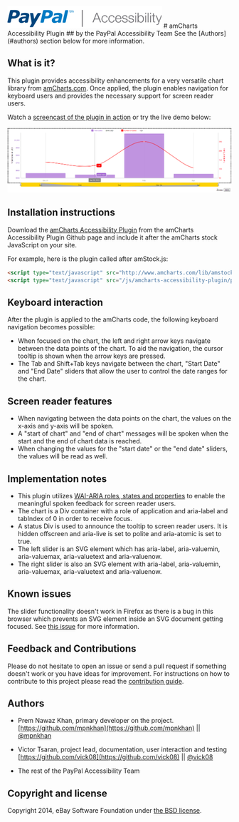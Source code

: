 <img src="images/logo/logo_347x50_PPa11y.png" alt="PayPal accessibility logo">
# amCharts Accessibility Plugin
## by the PayPal Accessibility Team
See the [Authors](#authors) section below for more information.

## What is it?
This plugin provides accessibility enhancements for a very versatile chart library from [amCharts.com](http://www.amcharts.com). Once applied, the plugin enables navigation for keyboard users and provides the necessary support for screen reader users.

Watch a [screencast of the plugin in action](http://paypal.github.io/amcharts-accessibility-plugin/media/SR_amChartsAccessibility.mov) or try the live demo below:

[<img src="images/amchart_screenshot.png" alt="Demo of amCharts Accessibility Plugin">](http://paypal.github.io/amcharts-accessibility-plugin/demo.html)

## Installation instructions
Download the [amCharts Accessibility Plugin](plugins/amstock-accessibility.min.js) from the amCharts Accessibility Plugin Github page and include it after the amCharts stock JavaScript on your site.

For example, here is the plugin called after amStock.js:

```html
<script type="text/javascript" src="http://www.amcharts.com/lib/amstock.js"></script>
<script type="text/javascript" src="/js/amcharts-accessibility-plugin/plugins/amstock-acessibility.min.js"></script>
```

## Keyboard interaction
After the plugin is applied to the amCharts code, the following keyboard navigation becomes possible:

  - When focused on the chart, the left and right arrow keys navigate between the data points of the chart. To aid the navigation, the cursor tooltip is shown when the arrow keys are pressed.
  - The Tab and Shift+Tab keys navigate between the chart, "Start Date" and "End Date" sliders that allow the user to control the date ranges for the chart.

## Screen reader features
  - When navigating between the data points on the chart, the values on the x-axis and y-axis will be spoken.
  - A "start of chart" and "end of chart" messages will be spoken when the start and the end of chart  data is reached.
  - When changing the values for the "start date" or the "end date" sliders, the values will be read as well.
  
## Implementation notes
  - This plugin utilizes [WAI-ARIA roles, states and properties](http://www.w3.org/TR/wai-aria/) to enable the meaningful spoken feedback for screen reader users.
  - The chart is a Div container with a role of application and aria-label and tabIndex of 0 in order to receive focus.
  - A status Div is used to announce the tooltip to screen reader users. It is hidden offscreen and aria-live is set to polite and aria-atomic is set to true.
  - The left slider is an SVG element which has aria-label, aria-valuemin, aria-valuemax, aria-valuetext and aria-valuenow.
  - The right slider is also an SVG element with aria-label, aria-valuemin, aria-valuemax, aria-valuetext and aria-valuenow. 

## Known issues
The slider functionality doesn't work in Firefox as there is a bug in this browser which prevents an SVG element inside an SVG document getting focused. See [this issue](https://bugzilla.mozilla.org/show_bug.cgi?id=778654) for more information.

## Feedback and Contributions
Please do not hesitate to open an issue or send a pull request if something doesn't work or you have ideas for improvement. For instructions on how to contribute to this project please read the [contribution guide](CONTRIBUTING.md).

## <a name="authors">Authors</a>
  * Prem Nawaz Khan, primary developer on the project.
[https://github.com/mpnkhan](https://github.com/mpnkhan) || [@mpnkhan](https://twitter.com/mpnkhan)

  * Victor Tsaran, project lead, documentation, user interaction and testing
[https://github.com/vick08](https://github.com/vick08) || [@vick08](https://twitter.com/vick08)

  * The rest of the PayPal Accessibility Team

## Copyright and license
Copyright 2014, eBay Software Foundation under [the BSD license](LICENSE.md).

